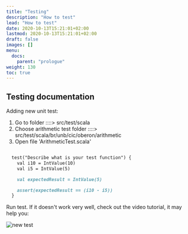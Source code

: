 ```yaml
---
title: "Testing"
description: "How to test"
lead: "How to test"
date: 2020-10-13T15:21:01+02:00
lastmod: 2020-10-13T15:21:01+02:00
draft: false
images: []
menu:
  docs:
    parent: "prologue"
weight: 130
toc: true
---
```


## Testing documentation

Adding new unit test:

1. Go to folder ::::> src/test/scala
2. Choose arithmetic test folder ::::> src/test/scala/br/unb/cic/oberon/arithmetic
3. Open file 'ArithmeticTest.scala'

```markdown

  test("Describe what is your test function") {
    val i10 = IntValue(10)
    val i5 = IntValue(5)

    val expectedResult = IntValue(5)

    assert(expectedResult == (i10 - i5))
  }

```

Run test. If it doesn't work very well, check out the video tutorial, it may help you:

![new test](/oberon-scala-doc/images/adding-unit-test.gif)

